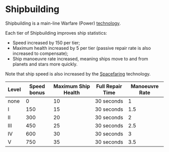 # Shipbuilding

Shipbuilding is a main-line Warfare (Power) [technology](../glossary/technology.md).

Each tier of Shipbuilding improves ship statistics:
- Speed increased by 150 per tier;
- Maximum health increased by 5 per tier (passive repair rate is also increased to compensate);
- Ship manoeuvre rate increased, meaning ships move to and from planets and stars more quickly. 

Note that ship speed is also increased by the [Spacefaring](spacefaring.md) technology.

| Level | Speed bonus | Maximum Ship Health | Full Repair Time | Manoeuvre Rate |
|-------|-------------|---------------------|------------------|----------------|
| none  | 0           | 10                  | 30 seconds       | 1              |
| I     | 150         | 15                  | 30 seconds       | 1.5            |
| II    | 300         | 20                  | 30 seconds       | 2              |
| III   | 450         | 25                  | 30 seconds       | 2.5            |
| IV    | 600         | 30                  | 30 seconds       | 3              |
| V     | 750         | 35                  | 30 seconds       | 3.5            |

